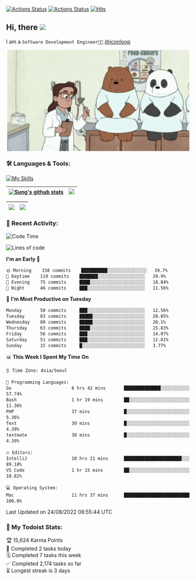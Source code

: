 
[![Actions Status](https://github.com/ddok2/ddok2/workflows/Todoist%20Readme/badge.svg)](https://github.com/ddok2/ddok2/actions)
[![Actions Status](https://github.com/ddok2/ddok2/workflows/wakatime-stats/badge.svg)](https://github.com/ddok2/ddok2/actions)
[![Hits](https://hits.seeyoufarm.com/api/count/incr/badge.svg?url=https%3A%2F%2Fgithub.com%2Fddok2&count_bg=%23FF9595&title_bg=%23555555&icon=github.svg&icon_color=%23FFFFFF&title=hits&edge_flat=false)](https://hits.seeyoufarm.com)

<!-- ![visitors](https://visitor-badge.laobi.icu/badge?page_id=ddok2.ddok2) -->
## Hi, there <img src="https://raw.githubusercontent.com/MartinHeinz/MartinHeinz/master/wave.gif" width="3%">

I am a `Software Development Engineer🧑‍💻` [@iconloop](https://github.com/iconloop)


<p align="center">
    <img align="center" alt="GIF" src="img/debugging.gif" />
</p>


### 🛠 Languages & Tools:

[![My Skills](https://skillicons.dev/icons?i=go,js,ts,py,express,react,svelte,jquery,pug,mongodb,mysql,redis,aws,docker,kubernetes)](https://skillicons.dev)


| <a href="https://github.com/ddok2"><img align="center" src="https://github-readme-stats.vercel.app/api?username=ddok2&show_icons=true&include_all_commits=true&count_private=true&theme=buefy&hide_border=true" alt="Sung's github stats" /></a> | <a href="https://github.com/ddok2"><img src="http://github-readme-streak-stats.herokuapp.com?user=ddok2&hide_border=true" /></a> |
| ------------- |------------- |


| <a href="https://github.com/ddok2"><img align="center" src="https://github-readme-stats.vercel.app/api/top-langs/?username=ddok2&theme=buefy&hide=html,css&hide_border=true" /></a> | <a href="https://github.com/ddok2"><img align="center" src="https://activity-graph.herokuapp.com/graph?username=ddok2&theme=github&hide_border=true" height="250" /></a> |
| ------------- |--------------------------------------------------------------------------------------------------------------------------------------------------------------------------|


<!-- <details open>
    <summary>📈 My GitHub Stats</summary>
    <p align="center">
        <a href="https://github.com/ddok2">
            <img align="center" src="https://github-readme-stats.vercel.app/api?username=ddok2&show_icons=true&include_all_commits=true&count_private=true&theme=buefy&hide_border=true" alt="Sung's github stats" />
        </a>
    </p>
</details>
<details>
    <summary>💬 Top Languages</summary>
    <p align="center"> 
        <a href="https://github.com/ddok2">
            <img align="center" src="https://github-readme-stats.vercel.app/api/top-langs/?username=ddok2&layout=compact&theme=buefy&hide=html,css&hide_border=true" />
        </a>
    </p>
</details> -->


### 🌈 Recent Activity:
<!--START_SECTION:waka-->
![Code Time](http://img.shields.io/badge/Code%20Time-1%2C705%20hrs%2054%20mins-blue)

![Lines of code](https://img.shields.io/badge/From%20Hello%20World%20I%27ve%20Written-285%20Thousand%20lines%20of%20code-blue)

**I'm an Early 🐤** 

```text
🌞 Morning    158 commits    ██████████░░░░░░░░░░░░░░░   39.7% 
🌆 Daytime    119 commits    ███████░░░░░░░░░░░░░░░░░░   29.9% 
🌃 Evening    75 commits     ████░░░░░░░░░░░░░░░░░░░░░   18.84% 
🌙 Night      46 commits     ███░░░░░░░░░░░░░░░░░░░░░░   11.56%

```
📅 **I'm Most Productive on Tuesday** 

```text
Monday       50 commits     ███░░░░░░░░░░░░░░░░░░░░░░   12.56% 
Tuesday      83 commits     █████░░░░░░░░░░░░░░░░░░░░   20.85% 
Wednesday    80 commits     █████░░░░░░░░░░░░░░░░░░░░   20.1% 
Thursday     63 commits     ████░░░░░░░░░░░░░░░░░░░░░   15.83% 
Friday       56 commits     ███░░░░░░░░░░░░░░░░░░░░░░   14.07% 
Saturday     51 commits     ███░░░░░░░░░░░░░░░░░░░░░░   12.81% 
Sunday       15 commits     █░░░░░░░░░░░░░░░░░░░░░░░░   3.77%

```


📊 **This Week I Spent My Time On** 

```text
⌚︎ Time Zone: Asia/Seoul

💬 Programming Languages: 
Go                       6 hrs 42 mins       ██████████████░░░░░░░░░░░   57.74% 
Bash                     1 hr 19 mins        ██░░░░░░░░░░░░░░░░░░░░░░░   11.36% 
PHP                      37 mins             █░░░░░░░░░░░░░░░░░░░░░░░░   5.36% 
Text                     30 mins             █░░░░░░░░░░░░░░░░░░░░░░░░   4.39% 
textmate                 30 mins             █░░░░░░░░░░░░░░░░░░░░░░░░   4.39%

🔥 Editors: 
IntelliJ                 10 hrs 21 mins      ██████████████████████░░░   89.18% 
VS Code                  1 hr 15 mins        ██░░░░░░░░░░░░░░░░░░░░░░░   10.82%

💻 Operating System: 
Mac                      11 hrs 37 mins      █████████████████████████   100.0%

```


 Last Updated on 24/08/2022 09:55:44 UTC
<!--END_SECTION:waka-->

### 🚧 My Todoist Stats:
<!-- TODO-IST:START -->
🏆  15,624 Karma Points           
🌸  Completed 2 tasks today           
🗓  Completed 7 tasks this week           
✅  Completed 2,174 tasks so far           
⏳  Longest streak is 3 days
<!-- TODO-IST:END -->

